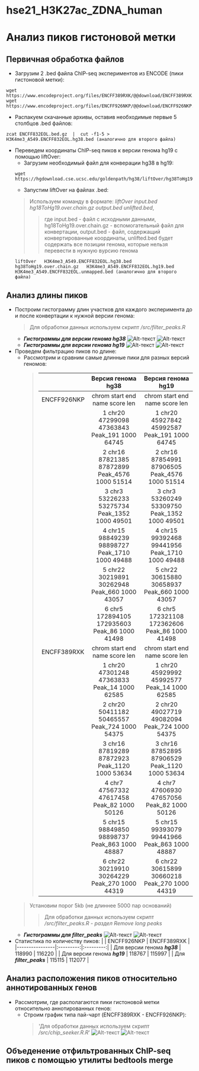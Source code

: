 # hse21_H3K27ac_ZDNA_human
# Анализ пиков гистоновой метки
## Первичная обработка файлов
- Загрузим 2 .bed файла ChIP-seq экспериментов из ENCODE (пики гистоновой метки):
 ```
 wget https://www.encodeproject.org/files/ENCFF389RXK/@@download/ENCFF389RXK.bed.gz
 wget https://www.encodeproject.org/files/ENCFF926NKP/@@download/ENCFF926NKP.bed.gz
 ```
- Распакуем скачанные архивы, оставив необходимые первые 5 столбцов .bed файлов:
```
zcat ENCFF832EOL.bed.gz  |  cut -f1-5 > H3K4me3_A549.ENCFF832EOL.hg38.bed (аналогично для второго файла)
```
- Переведем координаты ChIP-seq пиков к версии генома hg19 с помощью liftOver:
     - Загрузим необходимый файл для конверации hg38 в hg19:
    ```
    wget https://hgdownload.cse.ucsc.edu/goldenpath/hg38/liftOver/hg38ToHg19.over.chain.gz
    ```
    - Запустим liftOver на файлах .bed:
    >Используем команду в формате: *liftOver input.bed hg18ToHg19.over.chain.gz output.bed unlifted.bed*,
    >>где input.bed - файл с исходными данными, hg18ToHg19.over.chain.gz - вспомогательный файл для конвертации,
    >>output.bed - файл, содержащий конвертированные координаты, unlifted.bed будет содержать все позиции генома, которые нельзя перевести в нужную вурсию генома
     ```
    liftOver   H3K4me3_A549.ENCFF832EOL.hg38.bed   hg38ToHg19.over.chain.gz   H3K4me3_A549.ENCFF832EOL.hg19.bed   H3K4me3_A549.ENCFF832EOL.unmapped.bed (аналогично для второго     файла)
    ```
## Анализ длины пиков
- Построим гистограмму длин участков для каждого эксперимента до и после конвертации к нужной версии генома:
  > Для обработки данных используем скрипт */src/filter_peaks.R*
    - ***Гистограммы для версии генома hg38***
    ![Alt-текст](https://github.com/KamillaZyal/hse21_H3K27ac_ZDNA_human/blob/main/images/filter_peaks.H3K27ac_A549.ENCFF389RXK.hg38.init.hist.png) 
    ![Alt-текст](https://github.com/KamillaZyal/hse21_H3K27ac_ZDNA_human/blob/main/images/filter_peaks.H3K27ac_A549.ENCFF926NKP.hg38.init.hist.png)
    - ***Гистограммы для версии генома hg19***
    ![Alt-текст](https://github.com/KamillaZyal/hse21_H3K27ac_ZDNA_human/blob/main/images/filter_peaks.H3K27ac_A549.ENCFF389RXK.hg19.init.hist.png) 
    ![Alt-текст](https://github.com/KamillaZyal/hse21_H3K27ac_ZDNA_human/blob/main/images/filter_peaks.H3K27ac_A549.ENCFF926NKP.hg19.init.hist.png)
- Проведем фильтрацию пиков по длине:
    - Рассмотрим и сравним самые длинные пики для разных версий геномов:
      >|  | Версия генома hg38 |  Версия генома hg19 |
      >|----------------|:---------------------------------------------:|:------------------------------------------------:| 
      >| ENCFF926NKP|   chrom    start       end      name score   len  |   chrom     start       end      name score   len |
      >|            | 1 chr20  47299098  47363843  Peak_191  1000 64745 | 1 chr20  45927842  45992587  Peak_191  1000 64745 |
      >|            | 2 chr16  87821385  87872899 Peak_4576  1000 51514 | 2 chr16  87854991  87906505 Peak_4576  1000 51514 |
      >|            | 3 chr3  53226233  53275734 Peak_1352  1000 49501  | 3  chr3  53260249  53309750 Peak_1352  1000 49501 |
      >|            | 4 chr15 98849239  98898727 Peak_1710  1000 49488  | 4 chr15  99392468  99441956 Peak_1710  1000 49488 |
      >|            | 5 chr22 30219891  30262948  Peak_660  1000 43057  | 5 chr22  30615880  30658937  Peak_660  1000 43057 |
      >|            | 6 chr5 172894105 172935603   Peak_86  1000 41498  | 6  chr5 172321108 172362606   Peak_86  1000 41498 |
      >| ENCFF389RXK|   chrom    start      end      name score   len   |   chrom    start      end      name  score   len  |
      >|            | 1 chr20 47301248 47363833   Peak_14  1000 62585   | 1 chr20 45929992 45992577   Peak_14  1000 62585   |
      >|            | 2 chr20 50411182 50465557  Peak_724  1000 54375   | 2 chr20 49027719 49082094  Peak_724  1000 54375   |
      >|            | 3 chr16 87819289 87872923 Peak_1120  1000 53634   | 3 chr16 87852895 87906529 Peak_1120  1000 53634   |
      >|            | 4  chr7 47567332 47617458   Peak_82  1000 50126   | 4  chr7 47606930 47657056   Peak_82  1000 50126   |
      >|            | 5 chr15 98849850 98898737  Peak_863  1000 48887   | 5 chr15 99393079 99441966  Peak_863  1000 48887   |
      >|            | 6 chr22 30219910 30264229  Peak_270  1000 44319   | 6 chr22 30615899 30660218  Peak_270  1000 44319   |
  >Установим порог 5kb (не длиннее 5000 пар оснований)
  >>Для обработки данных используем скрипт */src/filter_peaks.R - раздел Remove long peaks*
    - ***Гистограммы для filter_peaks***
    ![Alt-текст](https://github.com/KamillaZyal/hse21_H3K27ac_ZDNA_human/blob/main/images/filter_peaks.H3K27ac_A549.ENCFF389RXK.hg19.filtered.hist.png) 
    ![Alt-текст](https://github.com/KamillaZyal/hse21_H3K27ac_ZDNA_human/blob/main/images/filter_peaks.H3K27ac_A549.ENCFF926NKP.hg19.filtered.hist.png)
- Статистика по количеству пиков:
  |  | ENCFF926NKP | ENCFF389RXK |
  |----------------|:---------:|:---------:|
  | Для версии генома ***hg38*** | 118990 | 116220 |
  | Для версии генома ***hg19*** | 118767 | 115997 | 
  | Для ***filter_peaks*** | 115115 | 112077 |  
## Анализ расположения пиков относительно аннотированных генов
- Рассмотрим, где располагаются пики гистоновой метки относительно аннотированных генов:
    - Строим график типа пай-чарт (ENCFF389RXK - ENCFF926NKP):
      > 'Для обработки данных используем скрипт */src/chip_seeker.R.R*'
     ![Alt-текст](https://github.com/KamillaZyal/hse21_H3K27ac_ZDNA_human/blob/main/images/chip_seeker.H3K27ac_A549.ENCFF389RXK.hg19.filtered.plotAnnoPie.png) 
     ![Alt-текст](https://github.com/KamillaZyal/hse21_H3K27ac_ZDNA_human/blob/main/images/chip_seeker.H3K27ac_A549.ENCFF926NKP.hg19.filtered.plotAnnoPie.png)
## Объеденение отфильтрованных ChIP-seq пиков с помощью утилиты bedtools merge

    
    
